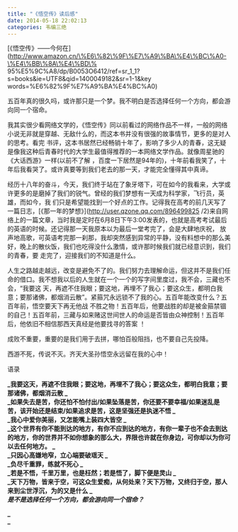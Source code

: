 ```yaml
---
title: "《悟空传》读后感"
date: 2014-05-18 22:02:13
categories: 韦编三绝
---
```

[《悟空传》——今何在](http://www.amazon.cn/\%E6\%82\%9F\%E7\%A9\%BA\%E4\%BC\%A0-\%E4\%BB\%8A\%E4\%BD\%
95\%E5\%9C\%A8/dp/B0053O6412/ref=sr_1_1?s=books&ie=UTF8&qid=1400049182&sr=1-1&key
words=\%E6\%82\%9F\%E7\%A9\%BA\%E4\%BC\%A0)

五百年真的很久吗，或许那只是一个梦。我不明白是否选择任何一个方向，都会游向同一个宿命。

我其实很少看网络文学的，《悟空传》同以前看过的网络作品不一样，一般的网络小说无非就是穿越、无敌什么的，而这本书并没有很强的故事情节，更多的是对人的思考。看完
书评，这本书居然已经畅销十年了，影响了多少人的青春，这无疑是像我这种后青春时代的大学生最值得推荐的一本网络文学作品。就像周星驰的《大话西游》一样(以前不了解
，百度一下居然是94年的)，十年前看我笑了，十年后我看哭了。或许真要等到我们老去的那一天，才能完全懂得其中真谛。


经历十八年的奋斗，今天，我们终于站在了象牙塔下，可在如今的我看来，大学或许更多的是磨掉了我们的锐气。曾经的我们梦想有一天成为科学家，飞行员，英雄，而如今，我
们只是希望能找到一个好点的工作。记得我在高考的前几天写了一篇日志，[《那一年的梦想》](http://user.qzone.qq.com/896499825
/2)来自网络上的一篇文章，当时我是定时在6月8日下午3:00发表的，也就是高考考试最后的英语的时候。还记得那一天我原本以为最后一堂考完了，会是大肆地庆祝，
放声地高歌，可英语考完那一刹那，我却突然感到异常的平静，没有料想中的那么美好，晚上的散伙饭，我们也吃得没什么激情，或许那时候我们就已经意识到，我们的青春，要
走完了，迎接我们的不知道是什么。

人生之路越走越远，改变是避免不了的。我们努力去理解命运，但这并不是我们任命的借口。我不想我以后的人生就在一个一个的写字间里度过，我不会，三藏也不会，“我要这
天，再遮不住我眼；要这地，再埋不了我心；要这众生，都明白我意；要那诸佛，都烟消云散”。紧箍咒永远锁不了我的心。五百年能改变什么？五百年前，悟空要天下再无他战
不胜之物！五百年后，他要战胜的却是被金箍禁锢的自己！五百年前，三藏与如来赌这世间世人的命运是否皆由众神控制！五百年后，他依旧不相信那西天真经是他要找寻的答案
！

成败不重要，重要的是我们用于去拼，哪怕百般阻挡，也不要自己先投降。

西游不死，传说不灭。齐天大圣孙悟空永远留在我的心中！

语录

**_我要这天，再遮不住我眼；要这地，再埋不了我心；要这众生，都明白我意；要那诸佛，都烟消云散 _**  
**_如果失去是苦，你还怕不怕付出/如果坠落是苦，你还要不要幸福/如果迷乱是苦，该开始还是结束/如果追求是苦，这是坚强还是执迷不悟 _**  
**_我心中爱你美丽，又怎能嘴上装四大皆空 _**  
**_这个世界有你不能到达的地方，有你不应到达的地方，有你一辈子也不会去到达的地方，你的世界并不如你想象的那么大，界限也许就在你身边，可你却以为你可以去任何地方。 _**  
**_只因心高嫌地窄，立心端要破瑶天 _**  
**_负尽千重罪，练就不死心 _**  
**_若是不悟，千里万里，也是枉然；若是悟了，脚下便是灵山 _**  
**_天下万物，皆来于空，可这众生爱痴，从何处来？天下万物，又终归于空，那人来到尘世浮沉，为的又是什么 _**  
**_是不是选择任何一个方向，都会游向同一个宿命？_**

**_  
_**

